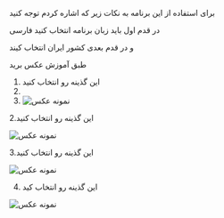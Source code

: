 برای استفاده از این برنامه به نکات زیر که اشاره کردم توجه کنید 


در قدم اول باید زبان برنامه انتخاب کنید فارسی 

و در قدم بعدی کشور ایران انتخاب کیند 

طبق آموزش عکس برید 
1. این گذینه رو انتخاب کنید
2.
3. ![نمونه عکس](https://github.com/valid7996/Gozargah/blob/main/images/karing_im/2025-Jan-01-19-51-18.png)

2.این گذینه رو انتخاب کنید

![نمونه عکس](https://github.com/valid7996/Gozargah/blob/main/images/karing_im/InShot_20250101_203512942.jpg)

3.این گذینه رو انتخاب کنید 

![نمونه عکس](https://github.com/valid7996/Gozargah/blob/main/images/karing_im/2025-Jan-01-19-51-42.png)

4. این گذینه رو انتخاب کید 

![نمونه عکس](https://github.com/valid7996/Gozargah/blob/main/images/karing_im/InShot_20250101_195752345.jpg)
